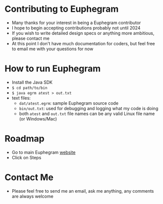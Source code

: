 # Contributing to Euphegram
* Many thanks for your interest in being a Euphegram contributor
* I hope to begin accepting contributions probably not until 2024
* If you wish to write detailed design specs or anything more ambitious, please contact me
* At this point I don't have much documentation for coders, but feel free to email me with your questions for now
# How to run Euphegram
* Install the Java SDK
* `$ cd path/to/bin`
* `$ java egrm atest > out.txt`
* text files:
  * `dat/atest.egrm`: sample Euphegram source code
  * `bin/out.txt`: used for debugging and logging what my code is doing
  * both `atest` and `out.txt` file names can be any valid Linux file name (or Windows/Mac)
# Roadmap
* Go to main Euphegram [website](http://euphesta.com)
* Click on Steps
# Contact Me
* Please feel free to send me an email, ask me anything, any comments are always welcome
